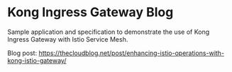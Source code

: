 # Kong Ingress Gateway Blog

Sample application and specification to demonstrate the use of Kong Ingress Gateway with Istio Service Mesh.

Blog post: https://thecloudblog.net/post/enhancing-istio-operations-with-kong-istio-gateway/
